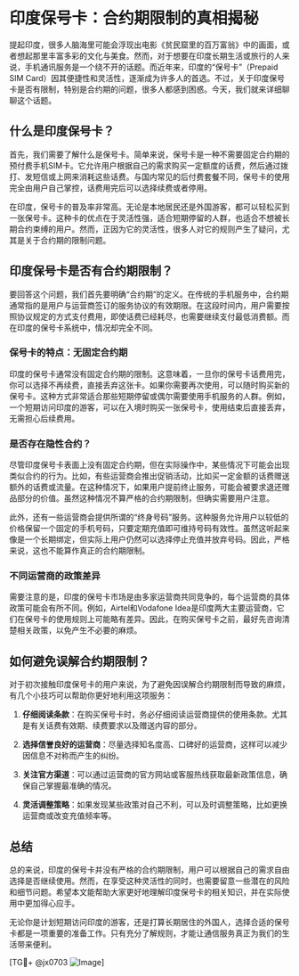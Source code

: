 # 印度保号卡：合约期限制的真相揭秘

提起印度，很多人脑海里可能会浮现出电影《贫民窟里的百万富翁》中的画面，或者想起那里丰富多彩的文化与美食。然而，对于想要在印度长期生活或旅行的人来说，手机通讯服务是一个绕不开的话题。而近年来，印度的“保号卡”（Prepaid SIM Card）因其便捷性和灵活性，逐渐成为许多人的首选。不过，关于印度保号卡是否有限制，特别是合约期的问题，很多人都感到困惑。今天，我们就来详细聊聊这个话题。

## 什么是印度保号卡？

首先，我们需要了解什么是保号卡。简单来说，保号卡是一种不需要固定合约期的预付费手机SIM卡。它允许用户根据自己的需求购买一定额度的话费，然后通过拨打、发短信或上网来消耗这些话费。与国内常见的后付费套餐不同，保号卡的使用完全由用户自己掌控，话费用完后可以选择续费或者停用。

在印度，保号卡的普及率非常高。无论是本地居民还是外国游客，都可以轻松买到一张保号卡。这种卡的优点在于灵活性强，适合短期停留的人群，也适合不想被长期合约束缚的用户。然而，正因为它的灵活性，很多人对它的规则产生了疑问，尤其是关于合约期的限制问题。

## 印度保号卡是否有合约期限制？

要回答这个问题，我们首先要明确“合约期”的定义。在传统的手机服务中，合约期通常指的是用户与运营商签订的服务协议的有效期限。在这段时间内，用户需要按照协议规定的方式支付费用，即使话费已经耗尽，也需要继续支付最低消费额。而在印度的保号卡系统中，情况却完全不同。

### 保号卡的特点：无固定合约期

印度的保号卡通常没有固定合约期的限制。这意味着，一旦你的保号卡话费用完，你可以选择不再续费，直接丢弃这张卡。如果你需要再次使用，可以随时购买新的保号卡。这种方式非常适合那些短期停留或偶尔需要使用手机服务的人群。例如，一个短期访问印度的游客，可以在入境时购买一张保号卡，使用结束后直接丢弃，无需担心后续费用。

### 是否存在隐性合约？

尽管印度保号卡表面上没有固定合约期，但在实际操作中，某些情况下可能会出现类似合约的行为。比如，有些运营商会推出促销活动，比如买一定金额的话费赠送额外的话费或流量。在这种情况下，如果用户提前终止服务，可能会被要求退还赠品部分的价值。虽然这种情况不算严格的合约期限制，但确实需要用户注意。

此外，还有一些运营商会提供所谓的“终身号码”服务。这种服务允许用户以较低的价格保留一个固定的手机号码，只要定期充值即可维持号码有效性。虽然这听起来像是一个长期绑定，但实际上用户仍然可以选择停止充值并放弃号码。因此，严格来说，这也不能算作真正的合约期限制。

### 不同运营商的政策差异

需要注意的是，印度的保号卡市场是由多家运营商共同竞争的，每个运营商的具体政策可能会有所不同。例如，Airtel和Vodafone Idea是印度两大主要运营商，它们在保号卡的使用规则上可能略有差异。因此，在购买保号卡之前，最好先咨询清楚相关政策，以免产生不必要的麻烦。

## 如何避免误解合约期限制？

对于初次接触印度保号卡的用户来说，为了避免因误解合约期限制而导致的麻烦，有几个小技巧可以帮助你更好地利用这项服务：

1. **仔细阅读条款**：在购买保号卡时，务必仔细阅读运营商提供的使用条款。尤其是有关话费有效期、续费要求以及赠送内容的部分。
   
2. **选择信誉良好的运营商**：尽量选择知名度高、口碑好的运营商，这样可以减少因信息不对称而产生的纠纷。

3. **关注官方渠道**：可以通过运营商的官方网站或客服热线获取最新政策信息，确保自己掌握最准确的情况。

4. **灵活调整策略**：如果发现某些政策对自己不利，可以及时调整策略，比如更换运营商或改变充值频率等。

## 总结

总的来说，印度的保号卡并没有严格的合约期限制，用户可以根据自己的需求自由选择是否继续使用。然而，在享受这种灵活性的同时，也需要留意一些潜在的风险和细节问题。希望本文能帮助大家更好地理解印度保号卡的相关知识，并在实际使用中更加得心应手。

无论你是计划短期访问印度的游客，还是打算长期居住的外国人，选择合适的保号卡都是一项重要的准备工作。只有充分了解规则，才能让通信服务真正为我们的生活带来便利。

[TG💪+ @jx0703 ![Image](https://github.com/user-attachments/assets/dbca1d08-cadb-493c-b0ec-ad6f7a83f270)]